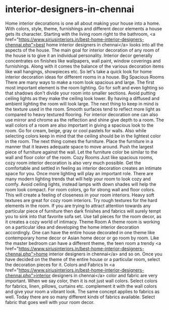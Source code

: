 # interior-designers-in-chennai
Home interior decorations is one all about making your house into a home. With colors, style, theme, furnishings and different decor elements a house gets its character. Starting with the living room right to the bathroom, &lt;a href="https://www.siriusinteriors.in/best-home-interior-designers-chennai.php">best home interior designers in chennai&lt;/a> looks into all the aspects of the house. The main goal for interior decoration of any room of the house is to give it an individual personality. Interior decor generally concentrates on finishes like wallpapers, wall paint, window coverings and furnishings. Along with it comes the balance of the various decoration items like wall hangings, showpieces etc. So let's take a quick look for home interior decoration ideas for different rooms in a house.  Big Spacious Rooms  There are many ways to make a room look spacious and large. The first most important element is the room lighting. Go for soft and even lighting so that shadows don't divide your room into smaller sections. Avoid putting ceiling lights as they make the ceiling look lower. By having a diffused and ambient lighting the room will look large. The next thing to keep in mind is the texture used in the room. Smooth surfaces tend to reflect more light as compared to heavy textured flooring. For interior decoration one can also use mirror and chrome as the reflection and shine give depth to a room. The wall colors of a room are also important in giving a spacious look to the room. Go for cream, beige, gray or cool pastels for walls. Also while selecting colors keep in mind that the ceiling should be in the lightest color in the room. The next thing comes the furniture. Place the furniture in a manner that it leaves adequate space to move around. Push the largest piece of furniture against the wall. Let the furniture color be similar to the wall and floor color of the room.  Cozy Rooms  Just like spacious rooms, cozy room interior decoration is also very much possible. Get the comfortable and settled in feeling as interior decoration creates an intimate space for you. Once more lighting will play an important role. There are many modern lighting trends that will help your room to look cozy and comfy. Avoid ceiling lights, instead lamps with down shades will help the room look compact. For room colors, go for strong wall and floor colors. This will create a feeling of closeness in your room interiors. Heavy soft textures are great for cozy room interiors. Try rough textures for the hard elements in the room. If you are trying to attract attention towards any particular piece of furniture then dark finishes and fabrics will surely tempt you to sink into that favorite sofa set. Use tall pieces for the room decor, as it creates a cozy world of intimacy.  Theme Room  A theme room is working on a particular idea and developing the home interior decoration accordingly. One can have the entire house decorated in one theme like contemporary home decor or Asian home decor or go room by room. Like the master bedroom can have a different theme, the teen room a trendy &lt;a href="https://www.siriusinteriors.in/best-home-interior-designers-chennai.php">home interior designers in chennai&lt;/a> and so on. Once you have decided on the theme of the entire house or a particular room, select the decoration pieces for it.  Colors and Fabrics  In &lt;a href="https://www.siriusinteriors.in/best-home-interior-designers-chennai.php">interior designers in chennai&lt;/a> color and fabric are very important. When we say color, then it is not just wall colors. Select colors for fabrics, linen, pillows, curtains etc. complement it with the wall colors and give your room a vibrant look. The same concept applies to fabrics as well. Today there are so many different kinds of fabrics available. Select fabric that goes well with your room decor.
